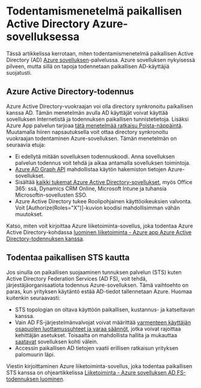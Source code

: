 <properties 
    pageTitle="Paikallisen Active Directory Azure-sovelluksen todentamismenetelmä | Microsoft Azure" 
    description="Lisätietoja eri asetuksista liiketoiminta-sovellusten Azure-sovelluksen palvelun tarkistamiseen paikallisen Active Directory-hakemistosta" 
    services="app-service" 
    documentationCenter="" 
    authors="cephalin" 
    manager="wpickett" 
    editor="jimbe"/>

<tags 
    ms.service="app-service" 
    ms.devlang="na" 
    ms.topic="article" 
    ms.tgt_pltfrm="na" 
    ms.workload="web" 
    ms.date="08/31/2016" 
    ms.author="cephalin"/>

# <a name="authenticate-with-on-premises-active-directory-in-your-azure-app"></a>Todentamismenetelmä paikallisen Active Directory Azure-sovelluksessa #

Tässä artikkelissa kerrotaan, miten todentamismenetelmä paikallisen Active Directory (AD) [Azure sovelluksen](../app-service/app-service-value-prop-what-is.md)-palvelussa. Azure sovelluksen nykyisessä pilveen, mutta sillä on tapoja todennetaan paikallisen AD-käyttäjiä suojatusti. 

## <a name="authenticate-through-azure-active-directory"></a>Azure Active Directory-todennus
Azure Active Directory-vuokraajan voi olla directory synkronoitu paikallisen kanssa AD. Tämän menetelmän avulla AD käyttäjät voivat käyttää sovelluksen Internetistä ja todennuksen paikallisen tunnistetietoja. Lisäksi Azure App palvelun tarjoaa [tätä menetelmää ratkaisu Poista-näppäintä](../app-service-mobile/app-service-mobile-how-to-configure-active-directory-authentication.md). Muutamalla hiiren napsautuksella voit ottaa directory synkronoitu vuokraajan todentaminen Azure-sovelluksen. Tämän menetelmän on seuraavia etuja:

-   Ei edellytä mitään sovelluksen todennuskoodi. Anna sovelluksen palvelun todennus voit tehdä ja aikaa antamalla sovelluksen toimintoja.
-   [Azure AD Graph API](http://msdn.microsoft.com/library/azure/hh974476.aspx) mahdollistaa käytön hakemiston tietojen Azure-sovellukset.
-   Sisältää [kaikki tukemat Azure Active Directory-sovellukset](/marketplace/active-directory/), myös Office 365: ssä, Dynamics CRM Online, Microsoft Intune ja tuhansia Microsoftin-sovellusten SSO. 
-   Azure Active Directory tukee Roolipohjainen käyttöoikeuksien valvonta. Voit [Authorize(Roles="X")]-kuvion koodisi mahdollisimman vähän muutokset.

Katso, miten voit kirjoittaa Azure liiketoiminta-sovellus, joka todentaa Azure Active Directory-kohdassa [luominen liiketoiminta - Azure app Azure Active Directory-todennuksen kanssa](web-sites-dotnet-lob-application-azure-ad.md).

## <a name="authenticate-through-an-on-premises-sts"></a>Todentaa paikallisen STS kautta
Jos sinulla on paikallisen suojaaminen tunnuksen palvelun (STS) kuten Active Directory Federation Services (AD FS), voit tehdä, järjestäjäorganisaatiota todennus Azure-sovelluksen. Tämä vaihtoehto on paras, kun yrityksen käytäntö estää AD-tiedot tallennetaan Azure. Huomaa kuitenkin seuraavasti:

-   STS topologian on oltava käyttöön paikallisen, kustannus- ja katseltavan kanssa.
-   Vain AD FS-järjestelmänvalvojat voivat määrittää [varmenteen käyttäjän osapuolen luottamussuhteet ja varaa säännöt](http://technet.microsoft.com/library/dd807108.aspx), jotka voivat rajoittaa kehittäjän asetukset. Toisaalta on mahdollista hallita ja mukauttaa [saatavat](http://technet.microsoft.com/library/ee913571.aspx) sovelluksen kohti välein.
-   Accessin paikallisen AD tietojen vaatii erillisen ratkaisun yrityksen palomuurin läpi.

Viestin kirjoittaminen Azure liiketoiminta-sovellus, joka todentaa paikallisen STS kanssa on ohjeartikkelissa [Liiketoiminta - Azure sovelluksen AD FS-todennuksen luominen](web-sites-dotnet-lob-application-adfs.md).
 
